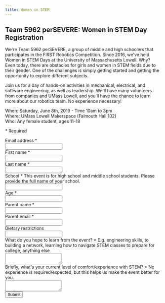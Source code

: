 ```yaml
---
title: Women in STEM
---
```


<form action="https://docs.google.com/forms/d/e/1FAIpQLSf3LKE8p3xl8G38HcA_ATfw_aOcSuyIuQDsV1E_lzKn3ddBNg/formResponse" method="POST" target="secret-frame" onsubmit="showThanks();">
    <div class="form-header">
        <h2 class="form-title">Team 5962 perSEVERE: Women in STEM Day Registration</h2>
        <p class="form-description">
            <p>We're Team 5962 perSEVERE, a group of middle and high schoolers that participates in the FIRST Robotics Competition. Since 2016, we've held Women in STEM Days at the University of Massachusetts Lowell. Why? Even today, there are obstacles for girls and women in STEM fields due to their gender. One of the challenges is simply getting started and getting the opportunity to explore different subjects.</p>
            <p>Join us for a day of hands-on activities in mechanical, electrical, and software engineering, as well as leadership. We'll have many volunteers from companies and UMass Lowell, and you'll have the chance to learn more about our robotics team. No experience necessary!</p>
            <p>When: Saturday, June 8th, 2019 - Time 10am to 3pm<br>
            Where: UMass Lowell Makerspace (Falmouth Hall 102)<br>
            Who: Any female student, ages 11-18</p>
        </p>
        <p class="form-legend">* Required</p>
    </div>
    <div class="form-content">
        <div class="form-question">
            <label class="form-question-title-container" for="emailAddress">
                <span class="form-question-title">Email address</span>
                <span aria-label="Required question" class="required-asterisk">*</span>
            </label>
            <div class="text-input-container">
                <input aria-label="Your email" autocomplete="email" name="emailAddress" id="emailAddress" required="" tabindex="0" type="email" />
            </div>
        </div>
        <div class="form-question">
            <label class="form-question-title-container" for="firstName">
                <span class="form-question-title">First name</span>
                <span aria-label="Required question" class="required-asterisk">*</span>
            </label>
            <div class="text-input-container">
                <input aria-label="First name" autocomplete="off" name="entry.1956224798" id="firstName" required="" type="text" />
            </div>
        </div>
        <div class="form-question">
            <label class="form-question-title-container" for="lastName">
                <span class="form-question-title">Last name</span>
                <span aria-label="Required question" class="required-asterisk">*</span>
            </label>
            <div class="text-input-container">
                <input aria-label="Last name" autocomplete="off" name="entry.1929112542" id="lastName" required="" type="text" />
            </div>
        </div>
        <div class="form-question">
            <label class="form-question-title-container" for="school">
                <span class="form-question-title">School</span>
                <span aria-label="Required question" class="required-asterisk">*</span>
            </label>
            <span class="form-question-description">This event is for high school and middle school students. Please provide the full name of your school.</span>
            <div class="text-input-container">
                <input aria-label="School" autocomplete="off" name="entry.141995036" id="school" required="" type="text" />
            </div>
        </div>
        <div class="form-question">
            <label class="form-question-title-container" for="age">
                <span class="form-question-title">Age</span>
                <span aria-label="Required question" class="required-asterisk">*</span>
            </label>
            <div class="text-input-container">
                <input aria-label="age" autocomplete="off" name="entry.29691098" id="age" required="" type="number" />
            </div>
        </div>
        <div class="form-question">
            <label class="form-question-title-container" for="parentName">
                <span class="form-question-title">Parent name</span>
                <span aria-label="Required question" class="required-asterisk">*</span>
            </label>
            <div class="text-input-container">
                <input aria-label="Parent name" autocomplete="off" name="entry.1574004266" id="parentName" required="" type="text" />
            </div>
        </div>
        <div class="form-question">
            <label class="form-question-title-container" for="parentEmail">
                <span class="form-question-title">Parent email</span>
                <span aria-label="Required question" class="required-asterisk">*</span>
            </label>
            <div class="text-input-container">
                <input aria-label="Parent email" autocomplete="email" name="entry.1718861784" id="parentEmail" required="" type="email" />
            </div>
        </div>
        <div class="form-question">
            <label class="form-question-title-container" for="diet">
                <span class="form-question-title">Dietary restrictions</span>
            </label>
            <div class="text-input-container">
                <input aria-label="Dietary restrictions" autocomplete="none" name="entry.1260884242" id="diet" type="text" />
            </div>
        </div>
        <div class="form-question">
            <label class="form-question-title-container" for="learn">
                <span class="form-question-title">What do you hope to learn from the event?</span>
                <span aria-label="Required question" class="required-asterisk">*</span>
            </label>
            <span class="form-question-description">E.g. engineering skills, to building a network, learning how to navigate STEM classes to prepare for college, anything else</span>
            <div class="text-input-container">
                <textarea aria-label="What do you hope to learn from the event?" autocomplete="none" name="entry.1065438568" id="learn" required=""></textarea>
            </div>
        </div>
        <div class="form-question">
            <label class="form-question-title-container" for="familiarity">
                <span class="form-question-title">Briefly, what's your current level of comfort/experience with STEM?</span>
                <span aria-label="Required question" class="required-asterisk">*</span>
            </label>
            <span class="form-question-description">No experience is required/expected, but this helps us make the event better for you.</span>
            <div class="text-input-container">
                <textarea aria-label="Briefly, what's your current level of comfort/experience with STEM?" autocomplete="none" name="entry.490258146" id="familiarity" required=""></textarea>
            </div>
        </div>
    </div>
    <input type="submit" class="button" value="Submit">
    <p id="thanks" style="display:none">YAY! Thanks for registering! You're all set—we'll send you an email to remind you about the event when it gets closer.</p>
</form>

<iframe name="secret-frame" width="0" height="0" border="0" style="display: none;"></iframe>

<script>
function showThanks() {
    document.getElementById('thanks').style.display = "block";
}
</script>
